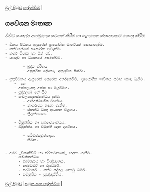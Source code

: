[මුල් පිටුව](/index.md) [හැඳින්වීම](/හැඳින්වීම.md) |



## ගවේශන මාතෘකා
_විවිධ සංකල්ප අහඹුලෙස සටහන් කිරීම හා ගැලපෙන ස්තානයකට ගොනු කිරීම._

	- විනය පිටකය ඇසුරෙන් ප්‍රායෝගික මාර්ගයක් සොයාගැනීම.
	- සත්වයන්ගේ සාංසාරික පැවැත්ම.
	- කර්ම විපාක හා පින් පව්.
	- යාඥාව හා ධ්‍යානයේ අසමත්බව.

			- බුද්ධ චරිතය
			- අනුපුබ්භ දේසනා, අනුපුබ්භ සික්ඛා.

	- සූත්‍රපිටකය ඇසුරෙන් කෙරෙන අර්තදැක්වීම්, ප්‍රායෝගික භාවිතය සමඟ සසඳා බැලීම.
		-  දුක
		- අත්හලයුතු අන්ත හා මැදුම්මග.
		- පුද්ගලයා ගේ සිට
		- පංචඋපාදානස්කන්ධය දක්වා
			- ආර්‍යඅෂ්ඨාංගික මාර්ගය.
			- නාමරූපය හඳුනා ගැනීම.
			- ස්කන්ධ ධාතු ආයතන විග්‍රහය.
			- ත්‍රිලක්ෂණය.

		- විමුත්තිය හා සත්‍යාවබෝධය.
		- විමුක්තිය හා විමුක්ති ඥාන දර්ශනය.

			- පටිච්ඡසමුත්පාදය.
			- නිවන.


	- අර්ථ _විකෘතිවීම් හා පරිනාමනයන්_ හඳුනා ගැනීම.
		- පංචස්කන්ධය
		  - නාමරූපය හා විඤ්ඤාණය.
		  - නාමධර්ම හා රූපධර්ම.
		  - පරමාර්ත - සත්ව පුද්ගල නොවූ ධර්ම.
		  - සම්මුතිය - ප්‍රඤ්ඤප්තිය.






[මුල් පිටුව](/index.md) |[පටුන සහ හැඳින්වීම](/හැඳින්වීම.md) |
